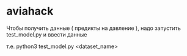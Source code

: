 # aviahack

Чтобы получить данные ( предикты на давление ), надо запустить test_model.py и ввести данные

т.е. python3 test_model.py <dataset_name>
